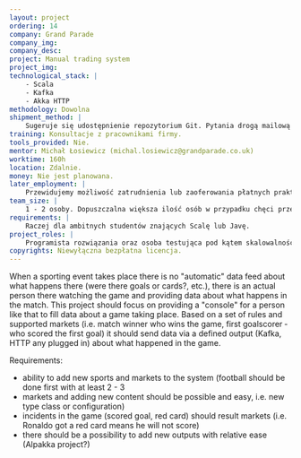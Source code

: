 ```yaml
---
layout: project
ordering: 14
company: Grand Parade
company_img:
company_desc:
project: Manual trading system
project_img:
technological_stack: |
    - Scala
    - Kafka
    - Akka HTTP
methodology: Dowolna
shipment_method: |
    Sugeruje się udostępnienie repozytorium Git. Pytania drogą mailową lub na konsultacjach w siedzibie firmy Grand Parade, raz w tygodniu 1h.
training: Konsultacje z pracownikami firmy.
tools_provided: Nie.
mentor: Michał Łosiewicz (michal.losiewicz@grandparade.co.uk)
worktime: 160h
location: Zdalnie.
money: Nie jest planowana.
later_employment: |
    Przewidujemy możliwość zatrudnienia lub zaoferowania płatnych praktyk.
team_size: |
    1 - ­2 osoby. Dopuszczalna większa ilość osób w przypadku chęci przetestowania alternatywnych rozwiązań lub automatyzacji testów odporności (resilience tests).
requirements: |
    Raczej dla ambitnych studentów znających Scalę lub Javę.
project_roles: |
    Programista rozwiązania oraz osoba testująca pod kątem skalowalności i odporności.
copyrights: Niewyłączna bezpłatna licencja.
---
```

When a sporting event takes place there is no "automatic" data feed about what happens there (were there goals or cards?, etc.), there is an actual person there watching the game and providing data about what happens in the match. This project should focus on providing a "console" for a person like that to fill data about a game taking place. Based on a set of rules and supported markets (i.e. match winner ­who wins the game, first goalscorer ­ who scored the first goal) it should send data via a defined output (Kafka, HTTP any plugged in) about what happened in the game.

Requirements:
- ability to add new sports and markets to the system (football should be done first with at least 2­ - 3
- markets and adding new content should be possible and easy, i.e. new type class or configuration)
- incidents in the game (scored goal, red card) should result markets (i.e. Ronaldo got a red card means he will not score)
- there should be a possibility to add new outputs with relative ease (Alpakka project?)